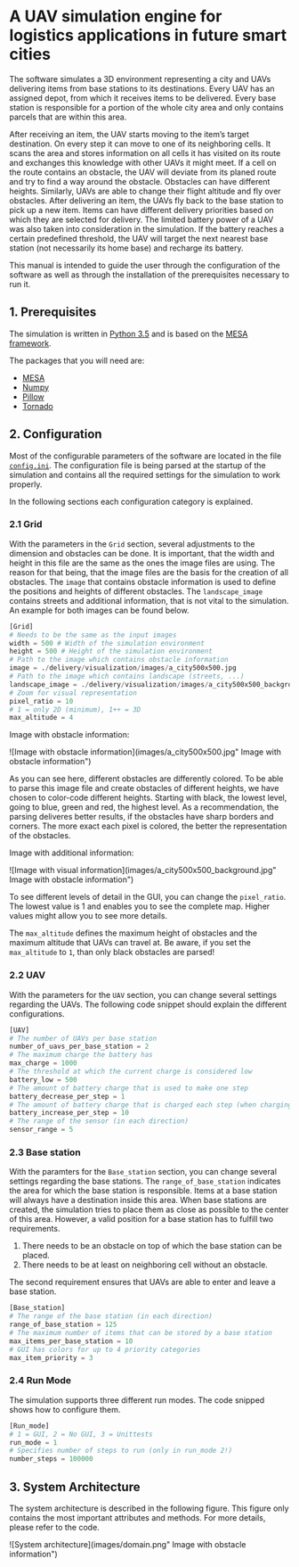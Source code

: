 # A UAV simulation engine for logistics applications in future smart cities

The  software  simulates  a  3D  environment  representing  a  city  and  UAVs  delivering  items  from base stations  to  its  destinations.  Every  UAV  has  an  assigned  depot, from which it receives items to be delivered. Every base station is responsible for a portion of the whole city area and only contains parcels that are within this area.

After receiving an item, the UAV starts moving to the item’s target destination. On every step it can  move to one of its neighboring cells. It scans the area and stores information on all cells it has visited on its route and exchanges this knowledge with other UAVs it might meet. If  a  cell  on  the  route contains an obstacle, the UAV will deviate from its planed route and try to find a way around the obstacle. Obstacles can have different heights. Similarly, UAVs are able to change their flight altitude and fly over obstacles. After delivering an item, the UAVs fly back to the base station to pick up a new item. Items can have different delivery priorities based on which they are selected for delivery. The limited battery power of a UAV was also taken into consideration in the simulation.  If  the  battery  reaches  a  certain  predefined  threshold, the UAV will target the next nearest base station (not necessarily its home base) and recharge its battery.


This  manual  is  intended  to  guide  the  user  through  the  configuration  of  the  software  as  well  as through the installation of the prerequisites necessary to run it.

## 1. Prerequisites
 The simulation is written in [Python 3.5](https://www.python.org/downloads/release/python-350/) and is based on the [MESA framework](http://mesa.readthedocs.io/en/latest/).

 The packages that you will need are:
 - [MESA](http://mesa.readthedocs.io/en/latest/#using-mesa)
 - [Numpy](http://www.numpy.org/)
 - [Pillow](http://pillow.readthedocs.io/en/3.1.x/installation.html)
 - [Tornado](http://www.tornadoweb.org/en/stable/#installation)

## 2. Configuration
Most of the configurable parameters of the software are located in the file [`config.ini`](./config.ini). The configuration file is being parsed at the startup of the simulation and contains all the required settings for the simulation to work properly.

In the following sections each configuration category is explained.

### 2.1 Grid

With the parameters in the `Grid` section, several adjustments to the dimension and obstacles can be done. It is important, that the width and height in this file are the same as the ones the image files are using. The reason for that being, that the image files are the basis for the creation of all obstacles.
The `image` that contains obstacle information is used to define the positions and heights of different obstacles. The `landscape_image` contains streets and additional information, that is not vital to the simulation. An example for both images can be found below.

```python
[Grid]
# Needs to be the same as the input images
width = 500 # Width of the simulation environment
height = 500 # Height of the simulation environment
# Path to the image which contains obstacle information
image = ./delivery/visualization/images/a_city500x500.jpg
# Path to the image which contains landscape (streets, ...)
landscape_image = ./delivery/visualization/images/a_city500x500_background.jpg
# Zoom for visual representation
pixel_ratio = 10
# 1 = only 2D (minimum), 1++ = 3D
max_altitude = 4
```

Image with obstacle information:

![Image with obstacle information](images/a_city500x500.jpg" Image with obstacle information")

As you can see here, different obstacles are differently colored. To be able to parse this image file and create obstacles of different heights, we have chosen to color-code different heights.
Starting with black, the lowest level, going to blue, green and red, the highest level. As a recommendation, the parsing deliveres better results, if the obstacles have sharp borders and corners. The more exact each pixel is colored, the better the representation of the obstacles.

Image with additional information:

![Image with visual information](images/a_city500x500_background.jpg" Image with obstacle information")

To see different levels of detail in the GUI, you can change the `pixel_ratio`. The lowest value is 1 and enables you to see the complete map. Higher values might allow you to see more details.

The `max_altitude` defines the maximum height of obstacles and the maximum altitude that UAVs can travel at. Be aware, if you set the `max_altitude` to `1`, than only black obstacles are parsed!

### 2.2 UAV

With the parameters for the `UAV` section, you can change several settings regarding the UAVs. The following code snippet should explain the different configurations.

```python
[UAV]
# The number of UAVs per base station
number_of_uavs_per_base_station = 2
# The maximum charge the battery has
max_charge = 1000
# The threshold at which the current charge is considered low
battery_low = 500
# The amount of battery charge that is used to make one step
battery_decrease_per_step = 1
# The amount of battery charge that is charged each step (when charging)
battery_increase_per_step = 10
# The range of the sensor (in each direction)
sensor_range = 5
```

### 2.3 Base station

With the paramters for the `Base_station` section, you can change several settings regarding the base stations.
The `range_of_base_station` indicates the area for which the base station is responsible. Items at a base station will always have a destination inside this area. When base stations are created, the simulation tries to place them as close as possible to the center of this area. However, a valid position for a base station has to fulfill two requirements.

1. There needs to be an obstacle on top of which the base station can be placed.
2. There needs to be at least on neighboring cell without an obstacle.

The second requirement ensures that UAVs are able to enter and leave a base station.

```python
[Base_station]
# The range of the base station (in each direction)
range_of_base_station = 125
# The maximum number of items that can be stored by a base station
max_items_per_base_station = 10
# GUI has colors for up to 4 priority categories
max_item_priority = 3
```

### 2.4 Run Mode

The simulation supports three different run modes. The code snipped shows how to configure them.

```python
[Run_mode]
# 1 = GUI, 2 = No GUI, 3 = Unittests
run_mode = 1
# Specifies number of steps to run (only in run_mode 2!)
number_steps = 100000
```

## 3. System Architecture

The system architecture is described in the following figure. This figure only contains the most important attributes and methods. For more details, please refer to the code.

![System architecture](images/domain.png" Image with obstacle information")

